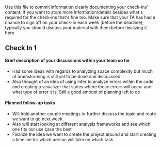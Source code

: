 Use this file to commit information clearly documenting your check-ins' content. If you want to store more information/details besides what's required for the check-ins that's fine too. Make sure that your TA has had a chance to sign off on your check-in each week (before the deadline); typically you should discuss your material with them before finalizing it here.

## Check In 1

#### Brief description of your discussions within your team so far

- Had some ideas with regards to analyzing space complexity but much of brainstorming is still yet to be done and discucssed. 
- Also thought of an idea of using Infer to analyze errors within the code and creating a visualizer that states where these errors will occur and what type of error it is. Still a good amount of planning left to do

#### Planned follow-up tasks 

- Will hold another couple meetings to further discuss the topic and route we want to go next week.
- Also will start looking at different analysis frameworks and see which one fits our use case the best
- Finalize the idea we want to create the project around and start creating a timeline for which person will take on which task 
